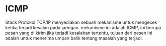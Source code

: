 # ICMP
Stack Protokol TCP/IP menyediakan sebuah mekanisme untuk mengecek ketika terjadi kesalan pada jaringan. mekanisme ini adalah ICMP, ini berupa pesan yang di kirim jika terjadi kesalahan tertentu, tujuan dari pesan ini adalah untuk menerima umpan balik tentang masalah yang terjadi.
